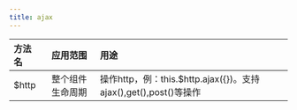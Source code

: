 ```yaml
---
title: ajax
---
```


| 方法名 | 应用范围 | 用途 |
| :------ | :------: | :------ |
| $http | 整个组件生命周期 | 操作http，例：this.$http.ajax({})。支持ajax(),get(),post()等操作 | 